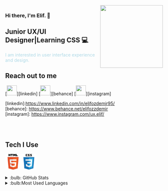 <img src="https://media.giphy.com/media/R1n1g4njkOOVFz9Yo0/giphy.gif" aLign="right" width="200" height="200">


### Hi there, I'm Elif. :woman:

## Junior UX/UI Designer|Learning CSS :computer:


<font color="lightblue"> I am interested in user interface experience and design. </font>


## Reach out to me

[<img height="32" width="32" src="https://unpkg.com/simple-icons@v5/icons/linkedin.svg"/>][linkedin]
[<img height="32" width="32" src="https://unpkg.com/simple-icons@v5/icons/behance.svg"/>][behance]
[<img height="32" width="32" src="https://unpkg.com/simple-icons@v5/icons/instagram.svg"/>][instagram]

[linkedin]:https://www.linkedin.com/in/elifozdemir95/ </br>
[behance]: https://www.behance.net/elifozzdemir </br>
[instagram]: https://www.instagram.com/ux.elif/ </br>

<br />
<br />

## Tech I Use

<img src="https://raw.githubusercontent.com/github/explore/80688e429a7d4ef2fca1e82350fe8e3517d3494d/topics/html/html.png" width="50" height="50"><img src="https://raw.githubusercontent.com/github/explore/80688e429a7d4ef2fca1e82350fe8e3517d3494d/topics/css/css.png" width="50" height="50">


<details>
<summary>:bulb: GitHub Stats</summary>
<img src="https://github-readme-stats.vercel.app/api?username=elifozzdmr&show_icons=true&theme=radical">
</details>



<details>
<summary>:bulb:Most Used Languages</summary>
<img src="https://github-readme-stats.vercel.app/api/top-langs/?username=elifozzdmr&layout=compact">
</details>
